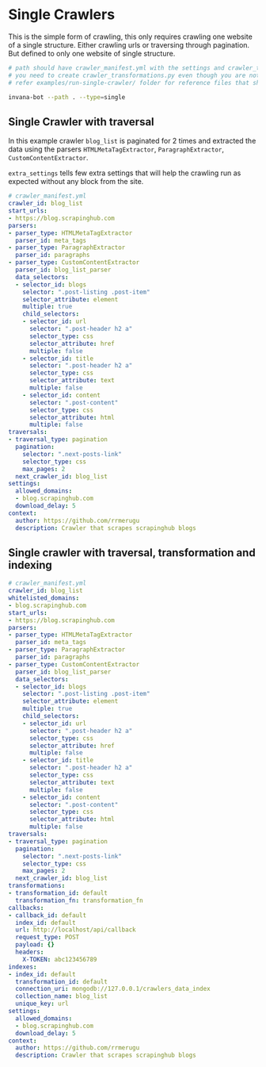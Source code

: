 # Single Crawlers

This is the simple form of crawling, this only requires crawling one website of a single structure.
Either crawling urls or traversing through pagination. But defined to only one website of single structure.



```bash
# path should have crawler_manifest.yml with the settings and crawler_transformations.py
# you need to create crawler_transformations.py even though you are not performing any transformation.
# refer examples/run-single-crawler/ folder for reference files that should exist in path.

invana-bot --path . --type=single
```


## Single Crawler with traversal

In this example crawler `blog_list` is paginated for 2 times and extracted the data using 
the parsers `HTMLMetaTagExtractor`, `ParagraphExtractor`, `CustomContentExtractor`.

`extra_settings` tells few extra settings that will help the crawling run as expected without
any block from the site.

```yaml
# crawler_manifest.yml 
crawler_id: blog_list
start_urls:
- https://blog.scrapinghub.com
parsers:
- parser_type: HTMLMetaTagExtractor
  parser_id: meta_tags
- parser_type: ParagraphExtractor
  parser_id: paragraphs
- parser_type: CustomContentExtractor
  parser_id: blog_list_parser
  data_selectors:
  - selector_id: blogs
    selector: ".post-listing .post-item"
    selector_attribute: element
    multiple: true
    child_selectors:
    - selector_id: url
      selector: ".post-header h2 a"
      selector_type: css
      selector_attribute: href
      multiple: false
    - selector_id: title
      selector: ".post-header h2 a"
      selector_type: css
      selector_attribute: text
      multiple: false
    - selector_id: content
      selector: ".post-content"
      selector_type: css
      selector_attribute: html
      multiple: false
traversals:
- traversal_type: pagination
  pagination:
    selector: ".next-posts-link"
    selector_type: css
    max_pages: 2
  next_crawler_id: blog_list
settings:
  allowed_domains:
  - blog.scrapinghub.com
  download_delay: 5
context:
  author: https://github.com/rrmerugu
  description: Crawler that scrapes scrapinghub blogs


```


## Single crawler with traversal, transformation and indexing  

```yaml
# crawler_manifest.yml
crawler_id: blog_list
whitelisted_domains:
- blog.scrapinghub.com
start_urls:
- https://blog.scrapinghub.com
parsers:
- parser_type: HTMLMetaTagExtractor
  parser_id: meta_tags
- parser_type: ParagraphExtractor
  parser_id: paragraphs
- parser_type: CustomContentExtractor
  parser_id: blog_list_parser
  data_selectors:
  - selector_id: blogs
    selector: ".post-listing .post-item"
    selector_attribute: element
    multiple: true
    child_selectors:
    - selector_id: url
      selector: ".post-header h2 a"
      selector_type: css
      selector_attribute: href
      multiple: false
    - selector_id: title
      selector: ".post-header h2 a"
      selector_type: css
      selector_attribute: text
      multiple: false
    - selector_id: content
      selector: ".post-content"
      selector_type: css
      selector_attribute: html
      multiple: false
traversals:
- traversal_type: pagination
  pagination:
    selector: ".next-posts-link"
    selector_type: css
    max_pages: 2
  next_crawler_id: blog_list
transformations:
- transformation_id: default
  transformation_fn: transformation_fn
callbacks:
- callback_id: default
  index_id: default
  url: http://localhost/api/callback
  request_type: POST
  payload: {}
  headers:
    X-TOKEN: abc123456789
indexes:
- index_id: default
  transformation_id: default
  connection_uri: mongodb://127.0.0.1/crawlers_data_index
  collection_name: blog_list
  unique_key: url
settings:
  allowed_domains:
  - blog.scrapinghub.com
  download_delay: 5
context:
  author: https://github.com/rrmerugu
  description: Crawler that scrapes scrapinghub blogs

```